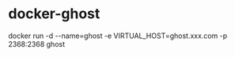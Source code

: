 docker-ghost
============

docker run -d --name=ghost -e VIRTUAL_HOST=ghost.xxx.com -p 2368:2368 ghost